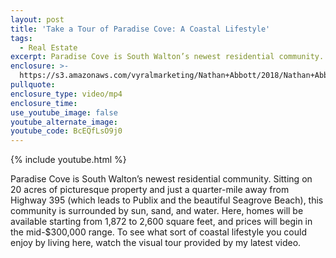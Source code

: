 ```yaml
---
layout: post
title: 'Take a Tour of Paradise Cove: A Coastal Lifestyle'
tags:
  - Real Estate
excerpt: Paradise Cove is South Walton’s newest residential community.
enclosure: >-
  https://s3.amazonaws.com/vyralmarketing/Nathan+Abbott/2018/Nathan+Abbott+Team-+A+Tour+of+Paradise+Cove.mp4
pullquote:
enclosure_type: video/mp4
enclosure_time:
use_youtube_image: false
youtube_alternate_image:
youtube_code: BcEQfLsO9j0
---
```


{% include youtube.html %}

Paradise Cove is South Walton’s newest residential community. Sitting on 20 acres of picturesque property and just a quarter-mile away from Highway 395 (which leads to Publix and the beautiful Seagrove Beach), this community is surrounded by sun, sand, and water. Here, homes will be available starting from 1,872 to 2,600 square feet, and prices will begin in the mid-$300,000 range. To see what sort of coastal lifestyle you could enjoy by living here, watch the visual tour provided by my latest video.